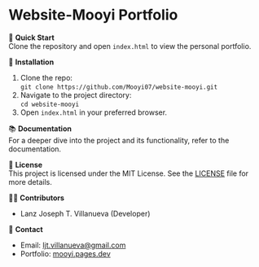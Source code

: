 # Website-Mooyi Portfolio

🚀 **Quick Start**  
Clone the repository and open `index.html` to view the personal portfolio.

🔧 **Installation**  
1. Clone the repo:  
   `git clone https://github.com/Mooyi07/website-mooyi.git`
2. Navigate to the project directory:  
   `cd website-mooyi`
3. Open `index.html` in your preferred browser.

📚 **Documentation**  
For a deeper dive into the project and its functionality, refer to the documentation.

📜 **License**  
This project is licensed under the MIT License. See the [LICENSE](https://github.com/Mooyi07/website-mooyi/blob/main/LICENSE) file for more details.

🧑‍💻 **Contributors**  
- Lanz Joseph T. Villanueva (Developer)

💬 **Contact**  
- Email: [ljt.villanueva@gmail.com](mailto:ljt.villanueva@gmail.com)  
- Portfolio: [mooyi.pages.dev](https://mooyi.pages.dev)

